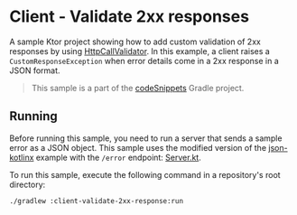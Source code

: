 # Client - Validate 2xx responses

A sample Ktor project showing how to add custom validation of 2xx responses by using [HttpCallValidator](https://ktor.io/docs/response-validation.html). In this example, a client raises a `CustomResponseException` when error details come in a 2xx response in a JSON format.
> This sample is a part of the [codeSnippets](../../README.md) Gradle project.

## Running

Before running this sample, you need to run a server that sends a sample error as a JSON object.
This sample uses the modified version of the [json-kotlinx](../json-kotlinx) example with the `/error` endpoint: [Server.kt](../client-validate-2xx-response/src/main/kotlin/com/example/server/Server.kt).

To run this sample, execute the following command in a repository's root directory:

```bash
./gradlew :client-validate-2xx-response:run
```
